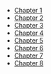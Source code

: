 - [Chapter 1](https://github.com/sukhwinder5035/Project-Management/files/11300418/Chapter.1.Project.Planning.1.pdf)
- [Chapter 2](https://github.com/sukhwinder5035/Project-Management/blob/main/Presentations/Chapter.Bar.Charts.and.Milestone.Charts.pdf)
- [Chapter 3](https://github.com/sukhwinder5035/Project-Management/blob/main/Presentations/Chapter%203%20Elements%20of%20Network.pdf)
- [Chapter 4]()
- [Chapter 5]()
- [Chapter 6]()
- [Chapter 7]()
- [Chapter 8]()
